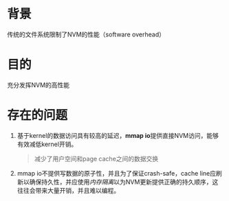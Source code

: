 # 背景
传统的文件系统限制了NVM的性能（software overhead）


# 目的
充分发挥NVM的高性能

# 存在的问题
1. 基于kernel的数据访问具有较高的延迟，**mmap io**提供直接NVM访问，能够有效减低kernel开销。

    > 减少了用户空间和page cache之间的数据交换  

2. mmap io不提供写数据的原子性，并且为了保证crash-safe，cache line应刷新以确保持久性，并应使用*内存隔离*以为NVM更新提供正确的持久顺序，这往往会带来大量开销，并且难以编程。